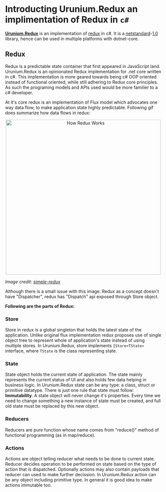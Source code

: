 # Introducting Urunium.Redux an implimentation of Redux in `c#`
**[Urunium.Redux](https://github.com/urunium/Urunium.Redux)** is an implementation of [redux](https://github.com/reactjs/redux) in c#. 
It is a [netstandard](https://docs.microsoft.com/en-us/dotnet/standard/net-standard)-[1.0](https://github.com/dotnet/standard/blob/master/docs/versions/netstandard1.0.md) library, 
hence can be used in multiple platforms with dotnet-core.

## Redux
Redux is a predictable state container that first appeared in JavaScript land. Urunium.Redux is an opinionated Redux implementation for .net core 
written in c#. This implementation is more geared towards being c# OOP oriented instead of functional oriented, while still adhering to Redux core 
principles. As such the programing models and APIs used would be more familier to a c# developer.

At it's core redux is an implementation of Flux model which advocates one way data flow, to make application state highly predictable. Following gif 
does summarize how data flows in redux:

<div style="text-align:center">
    <img src="https://raw.githubusercontent.com/urunium/Urunium.Redux/master/resources/redux.gif" alt="How Redux Works" title="How Redux Works" width="500" />
</div>

*Image credit: [simple-redux](https://bumbu.github.io/simple-redux/)*

Although there is a small issue with this image. Redux as a concept doesn't have "Dispatcher", redux has "Dispatch" api exposed through Store object.

**Following are the parts of Redux:**

### Store
Store in redux is a global singleton that holds the latest state of the application. Unlike original flux implementation redux proposes use of single
object tree to represent whole of application's state instead of using multiple stores. In Urunium.Redux, store implements `IStore<TState>` interface,
where `TState` is the class representing state.

### State
State object holds the current state of application. The state mainly represents the current status of UI and also holds few data helping in business 
logic. In Urunium.Redux state can be any type: a class, struct or primitive datatype. There is just one rule that state must follow: **Immutability**.
A state object will never change it's properties. Every time we need to change something a new instance of state must be created, and full old state 
must be replaced by this new object.

### Reducers
Reducers are pure function whose name comes from "reduce()" method of functional programming (as in map/reduce).

### Actions
Actions are object telling reducer what needs to be done to current state. Reducer decides operation to be performed on state based on the type of 
action that is dispatched. Optionally actions may also contain payloads that reducer can used to make further decission. In Urunium.Redux action can
be any object including primitive type. In general it is good idea to make actions immutable too.